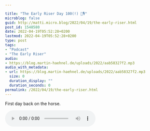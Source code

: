 ```yaml
---

title: "The Early Riser Day 100(!) 🌅🎙"
microblog: false
guid: http://matti.micro.blog/2022/04/19/the-early-riser.html
post_id: 1548580
date: 2022-04-19T05:52:28+0200
lastmod: 2022-04-19T05:52:28+0200
type: post
tags:
- "Podcast"
- "The Early Riser"
audio:
- https://blog.martin-haehnel.de/uploads/2022/aab58327f2.mp3
audio_with_metadata:
- url: https://blog.martin-haehnel.de/uploads/2022/aab58327f2.mp3
  size: 0
  duration_display: ""
  duration_seconds: 0
permalink: /2022/04/19/the-early-riser.html
---
```

First day back on the horse.

<audio controls="controls" src="https://blog.martin-haehnel.de/uploads/2022/aab58327f2.mp3" preload="metadata" />
